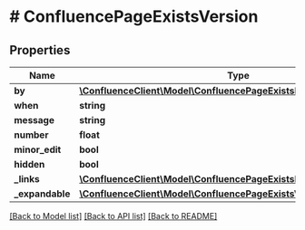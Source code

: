 # # ConfluencePageExistsVersion

## Properties

Name | Type | Description | Notes
------------ | ------------- | ------------- | -------------
**by** | [**\ConfluenceClient\Model\ConfluencePageExistsHistoryCreatedBy**](ConfluencePageExistsHistoryCreatedBy.md) |  | 
**when** | **string** |  | 
**message** | **string** |  | 
**number** | **float** |  | 
**minor_edit** | **bool** |  | 
**hidden** | **bool** |  | 
**_links** | [**\ConfluenceClient\Model\ConfluencePageExistsHistoryCreatedByLinks**](ConfluencePageExistsHistoryCreatedByLinks.md) |  | 
**_expandable** | [**\ConfluenceClient\Model\ConfluencePageExistsVersionExpandable**](ConfluencePageExistsVersionExpandable.md) |  | 

[[Back to Model list]](../../README.md#documentation-for-models) [[Back to API list]](../../README.md#documentation-for-api-endpoints) [[Back to README]](../../README.md)


